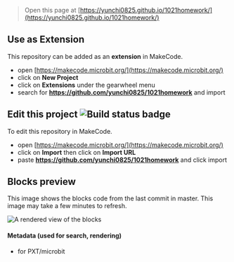 
> Open this page at [https://yunchi0825.github.io/1021homework/](https://yunchi0825.github.io/1021homework/)

## Use as Extension

This repository can be added as an **extension** in MakeCode.

* open [https://makecode.microbit.org/](https://makecode.microbit.org/)
* click on **New Project**
* click on **Extensions** under the gearwheel menu
* search for **https://github.com/yunchi0825/1021homework** and import

## Edit this project ![Build status badge](https://github.com/yunchi0825/1021homework/workflows/MakeCode/badge.svg)

To edit this repository in MakeCode.

* open [https://makecode.microbit.org/](https://makecode.microbit.org/)
* click on **Import** then click on **Import URL**
* paste **https://github.com/yunchi0825/1021homework** and click import

## Blocks preview

This image shows the blocks code from the last commit in master.
This image may take a few minutes to refresh.

![A rendered view of the blocks](https://github.com/yunchi0825/1021homework/raw/master/.github/makecode/blocks.png)

#### Metadata (used for search, rendering)

* for PXT/microbit
<script src="https://makecode.com/gh-pages-embed.js"></script><script>makeCodeRender("{{ site.makecode.home_url }}", "{{ site.github.owner_name }}/{{ site.github.repository_name }}");</script>

